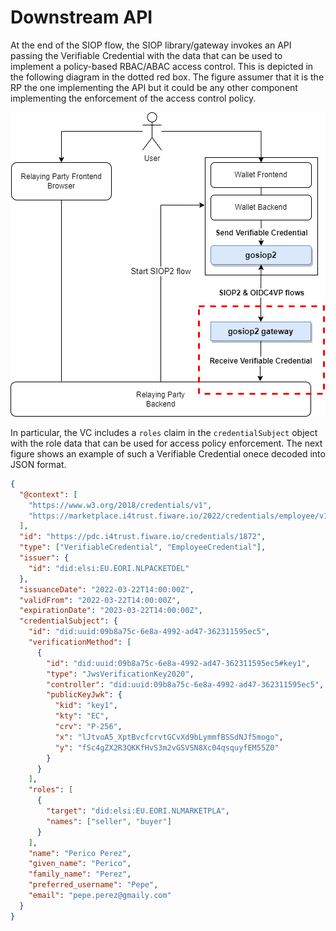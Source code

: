 # Downstream API

At the end of the SIOP flow, the SIOP library/gateway invokes an API passing the Verifiable Credential with the data that can be used to implement a policy-based RBAC/ABAC access control. This is depicted in the following diagram in the dotted red box. The figure assumer that it is the RP the one implementing the API but it could be any other component implementing the enforcement of the access control policy.

![](./images/concept_diagram-downstreamAPI.drawio.png)

In particular, the VC includes a `roles` claim in the `credentialSubject` object with the role data that can be used for access policy enforcement. The next figure shows an example of such a Verifiable Credential onece decoded into JSON format.

```json
{
  "@context": [
    "https://www.w3.org/2018/credentials/v1",
    "https://marketplace.i4trust.fiware.io/2022/credentials/employee/v1"
  ],
  "id": "https://pdc.i4trust.fiware.io/credentials/1872",
  "type": ["VerifiableCredential", "EmployeeCredential"],
  "issuer": {
    "id": "did:elsi:EU.EORI.NLPACKETDEL"
  },
  "issuanceDate": "2022-03-22T14:00:00Z",
  "validFrom": "2022-03-22T14:00:00Z",
  "expirationDate": "2023-03-22T14:00:00Z",
  "credentialSubject": {
    "id": "did:uuid:09b8a75c-6e8a-4992-ad47-362311595ec5",
    "verificationMethod": [
      {
        "id": "did:uuid:09b8a75c-6e8a-4992-ad47-362311595ec5#key1",
        "type": "JwsVerificationKey2020",
        "controller": "did:uuid:09b8a75c-6e8a-4992-ad47-362311595ec5",
        "publicKeyJwk": {
          "kid": "key1",
          "kty": "EC",
          "crv": "P-256",
          "x": "lJtvoA5_XptBvcfcrvtGCvXd9bLymmfBSSdNJf5mogo",
          "y": "fSc4gZX2R3QKKfHvS3m2vGSVSN8Xc04qsquyfEM55Z0"
        }
      }
    ],
    "roles": [
      {
        "target": "did:elsi:EU.EORI.NLMARKETPLA",
        "names": ["seller", "buyer"]
      }
    ],
    "name": "Perico Perez",
    "given_name": "Perico",
    "family_name": "Perez",
    "preferred_username": "Pepe",
    "email": "pepe.perez@gmaily.com"
  }
}
```